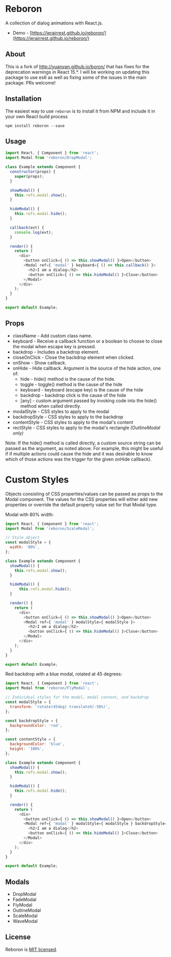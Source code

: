 Reboron
=====
A collection of dialog animations with React.js.

* Demo - [https://jerairrest.github.io/reboron/](https://jerairrest.github.io/reboron/)

## About
This is a fork of http://yuanyan.github.io/boron/ that has fixes for the deprecation warnings in React 15.*. I will be working on updating this package to use es6 as well as fixing some of the issues in the main package. PRs welcome!

## Installation
The easiest way to use `reboron` is to install it from NPM and include it in your own React build process
```
npm install reboron --save
```

## Usage
``` javascript
import React, { Component } from 'react';
import Modal from 'reboron/DropModal';

class Example extends Component {
  constructor(props) {
    super(props);
  }

  showModal() {
    this.refs.modal.show();
  }

  hideModal() {
    this.refs.modal.hide();
  }

  callback(evt) {
    console.log(evt);
  }

  render() {
    return (
      <div>
        <button onClick={ () => this.showModal() }>Open</button>
        <Modal ref={ 'modal' } keyboard={ () => this.callback() }>
          <h2>I am a dialog</h2>
          <button onClick={ () => this.hideModal() }>Close</button>
        </Modal>
      </div>
    );
  }
}

export default Example;
```

## Props
* className - Add custom class name.
* keyboard - Receive a callback function or a boolean to choose to close the modal when escape key is pressed.
* backdrop - Includes a backdrop element.
* closeOnClick - Close the backdrop element when clicked.
* onShow - Show callback.
* onHide - Hide callback. Argument is the source of the hide action, one of:
  * hide - hide() method is the cause of the hide.
  * toggle - toggle() method is the cause of the hide
  * keyboard - keyboard (escape key) is the cause of the hide
  * backdrop - backdrop click is the cause of the hide
  * [any] - custom argument passed by invoking code into the hide() method when called directly.
* modalStyle - CSS styles to apply to the modal
* backdropStyle - CSS styles to apply to the backdrop
* contentStyle - CSS styles to apply to the modal's content
* rectStyle - CSS styles to apply to the modal's rectangle _(OutlineModal only)_

Note: If the hide() method is called directly, a custom source string can be
passed as the argument, as noted above. For example, this might be useful if
if multiple actions could cause the hide and it was desirable to know which of those
actions was the trigger for the given onHide callback).

# Custom Styles
Objects consisting of CSS properties/values can be passed as props to the Modal component.
The values for the CSS properties will either add new properties or override the default property value set for that Modal type.

Modal with 80% width:
``` javascript
import React, { Component } from 'react';
import Modal from 'reboron/ScaleModal';

// Style object
const modalStyle = {
  width: '80%',
};

class Example extends Component {
  showModal() {
    this.refs.modal.show();
  }

  hideModal() {
      this.refs.modal.hide();
  }

  render() {
    return (
      <div>
        <button onClick={ () => this.showModal() }>Open</button>
        <Modal ref={ 'modal' } modalStyle={ modalStyle }>
          <h2>I am a dialog</h2>
          <button onClick={ () => this.hideModal() }>Close</button>
        </Modal>
      </div>
    );
  }
}

export default Example;
```

Red backdrop with a blue modal, rotated at 45 degrees:

``` javascript
import React, { Component } from 'react';
import Modal from 'reboron/FlyModal';

// Individual styles for the modal, modal content, and backdrop
const modalStyle = {
  transform: 'rotate(45deg) translateX(-50%)',
};

const backdropStyle = {
  backgroundColor: 'red',
};

const contentStyle = {
  backgroundColor: 'blue',
  height: '100%',
};

class Example extends Component {
  showModal() {
    this.refs.modal.show();
  }

  hideModal() {
    this.refs.modal.hide();
  }

  render() {
    return (
      <div>
        <button onClick={ () => this.showModal() }>Open</button>
        <Modal ref={ 'modal' } modalStyle={ modalStyle } backdropStyle={ backdropStyle } contentStyle={ contentStyle }>
          <h2>I am a dialog</h2>
          <button onClick={ () => this.hideModal() }>Close</button>
        </Modal>
      </div>
    );
  }
}

export default Example;
```

## Modals
* DropModal
* FadeModal
* FlyModal
* OutlineModal
* ScaleModal
* WaveModal

## License
Reboron is [MIT licensed](./LICENSE).
